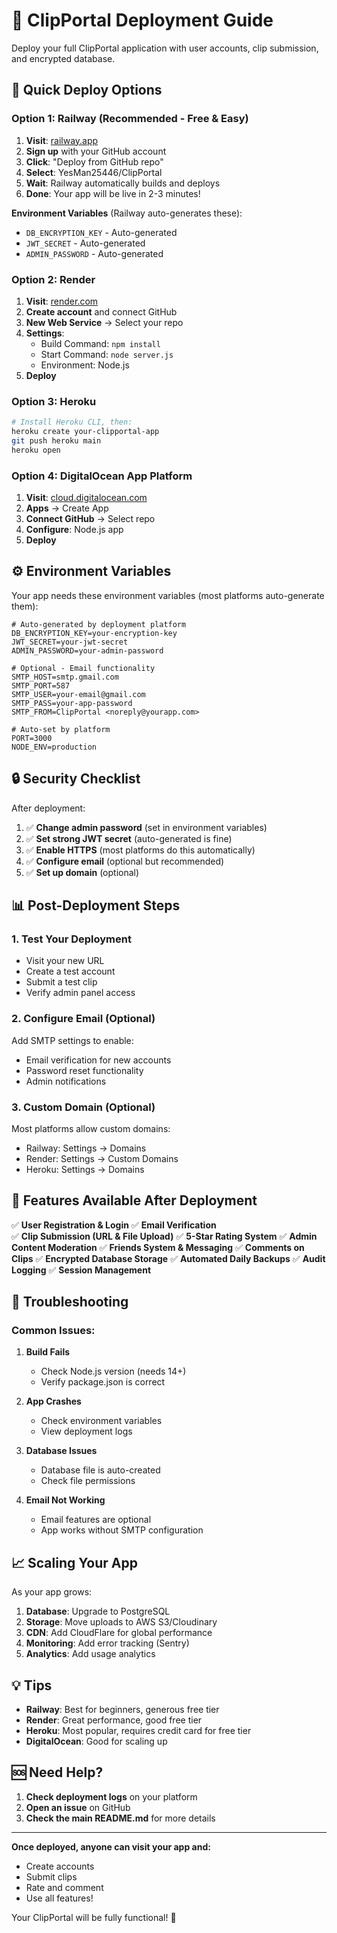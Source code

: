 # 🚀 ClipPortal Deployment Guide

Deploy your full ClipPortal application with user accounts, clip submission, and encrypted database.

## 🌟 Quick Deploy Options

### Option 1: Railway (Recommended - Free & Easy)

1. **Visit**: [railway.app](https://railway.app)
2. **Sign up** with your GitHub account
3. **Click**: "Deploy from GitHub repo"
4. **Select**: YesMan25446/ClipPortal
5. **Wait**: Railway automatically builds and deploys
6. **Done**: Your app will be live in 2-3 minutes!

**Environment Variables** (Railway auto-generates these):
- `DB_ENCRYPTION_KEY` - Auto-generated
- `JWT_SECRET` - Auto-generated  
- `ADMIN_PASSWORD` - Auto-generated

### Option 2: Render

1. **Visit**: [render.com](https://render.com)
2. **Create account** and connect GitHub
3. **New Web Service** → Select your repo
4. **Settings**:
   - Build Command: `npm install`
   - Start Command: `node server.js`
   - Environment: Node.js
5. **Deploy**

### Option 3: Heroku

```bash
# Install Heroku CLI, then:
heroku create your-clipportal-app
git push heroku main
heroku open
```

### Option 4: DigitalOcean App Platform

1. **Visit**: [cloud.digitalocean.com](https://cloud.digitalocean.com)
2. **Apps** → Create App
3. **Connect GitHub** → Select repo
4. **Configure**: Node.js app
5. **Deploy**

## ⚙️ Environment Variables

Your app needs these environment variables (most platforms auto-generate them):

```env
# Auto-generated by deployment platform
DB_ENCRYPTION_KEY=your-encryption-key
JWT_SECRET=your-jwt-secret
ADMIN_PASSWORD=your-admin-password

# Optional - Email functionality
SMTP_HOST=smtp.gmail.com
SMTP_PORT=587
SMTP_USER=your-email@gmail.com
SMTP_PASS=your-app-password
SMTP_FROM=ClipPortal <noreply@yourapp.com>

# Auto-set by platform
PORT=3000
NODE_ENV=production
```

## 🔒 Security Checklist

After deployment:

1. ✅ **Change admin password** (set in environment variables)
2. ✅ **Set strong JWT secret** (auto-generated is fine)
3. ✅ **Enable HTTPS** (most platforms do this automatically)
4. ✅ **Configure email** (optional but recommended)
5. ✅ **Set up domain** (optional)

## 📊 Post-Deployment Steps

### 1. Test Your Deployment
- Visit your new URL
- Create a test account
- Submit a test clip
- Verify admin panel access

### 2. Configure Email (Optional)
Add SMTP settings to enable:
- Email verification for new accounts
- Password reset functionality
- Admin notifications

### 3. Custom Domain (Optional)
Most platforms allow custom domains:
- Railway: Settings → Domains
- Render: Settings → Custom Domains
- Heroku: Settings → Domains

## 🎯 Features Available After Deployment

✅ **User Registration & Login**
✅ **Email Verification**  
✅ **Clip Submission (URL & File Upload)**
✅ **5-Star Rating System**
✅ **Admin Content Moderation**
✅ **Friends System & Messaging**
✅ **Comments on Clips**
✅ **Encrypted Database Storage**
✅ **Automated Daily Backups**
✅ **Audit Logging**
✅ **Session Management**

## 🐛 Troubleshooting

### Common Issues:

1. **Build Fails**
   - Check Node.js version (needs 14+)
   - Verify package.json is correct

2. **App Crashes**
   - Check environment variables
   - View deployment logs

3. **Database Issues**
   - Database file is auto-created
   - Check file permissions

4. **Email Not Working**
   - Email features are optional
   - App works without SMTP configuration

## 📈 Scaling Your App

As your app grows:

1. **Database**: Upgrade to PostgreSQL
2. **Storage**: Move uploads to AWS S3/Cloudinary
3. **CDN**: Add CloudFlare for global performance
4. **Monitoring**: Add error tracking (Sentry)
5. **Analytics**: Add usage analytics

## 💡 Tips

- **Railway**: Best for beginners, generous free tier
- **Render**: Great performance, good free tier
- **Heroku**: Most popular, requires credit card for free tier
- **DigitalOcean**: Good for scaling up

## 🆘 Need Help?

1. **Check deployment logs** on your platform
2. **Open an issue** on GitHub
3. **Check the main README.md** for more details

---

**Once deployed, anyone can visit your app and:**
- Create accounts
- Submit clips  
- Rate and comment
- Use all features!

Your ClipPortal will be fully functional! 🎉